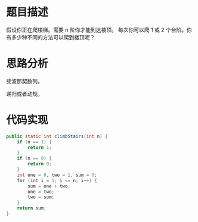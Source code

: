 # 题目描述
假设你正在爬楼梯。需要 n 阶你才能到达楼顶。
每次你可以爬 1 或 2 个台阶。你有多少种不同的方法可以爬到楼顶呢？

# 思路分析
斐波那契数列。

递归或者动规。

# 代码实现
```java
public static int climbStairs(int n) {
    if (n == 1) {
        return 1;
    }
    if (n == 0) {
        return 0;
    }
    int one = 0, two = 1, sum = 0;
    for (int i = 1; i <= n; i++) {
        sum = one + two;
        one = two;
        two = sum;
    }
    return sum;
}
```
